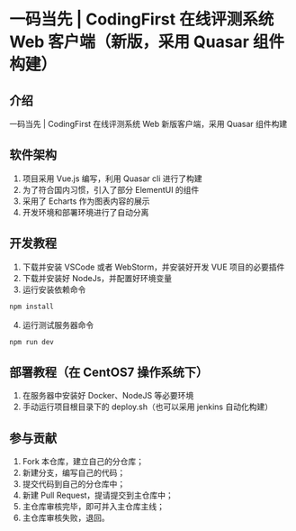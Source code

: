 # 一码当先 | CodingFirst 在线评测系统 Web 客户端（新版，采用 Quasar 组件构建）

## 介绍

一码当先 | CodingFirst 在线评测系统 Web 新版客户端，采用 Quasar 组件构建

## 软件架构

1. 项目采用 Vue.js 编写，利用 Quasar cli 进行了构建
2. 为了符合国内习惯，引入了部分 ElementUI 的组件
3. 采用了 Echarts 作为图表内容的展示
4. 开发环境和部署环境进行了自动分离

## 开发教程

1. 下载并安装 VSCode 或者 WebStorm，并安装好开发 VUE 项目的必要插件
2. 下载并安装好 NodeJs，并配置好环境变量
3. 运行安装依赖命令

```bash
npm install
```

4. 运行测试服务器命令

```bash
npm run dev
```

## 部署教程（在 CentOS7 操作系统下）

1. 在服务器中安装好 Docker、NodeJS 等必要环境
2. 手动运行项目根目录下的 deploy.sh（也可以采用 jenkins 自动化构建）

## 参与贡献

1. Fork 本仓库，建立自己的分仓库；
2. 新建分支，编写自己的代码；
3. 提交代码到自己的分仓库中；
4. 新建 Pull Request，提请提交到主仓库中；
5. 主仓库审核完毕，即可并入主仓库主线；
6. 主仓库审核失败，退回。
